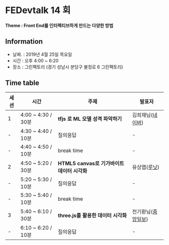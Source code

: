 # FEDevtalk 14 회

#### Theme : Front End를 인터렉티브하게 만드는 다양한 방법

## Information

- 날짜. : 2019년 4월 25일 목요일
- 시간 : 오후 4:00 ~ 6:20
- 장소 : 그린팩토리 (경기 성남시 분당구 불정로 6 그린팩토리)

## Time table
| 세션 | 시간               | 주제       | 발표자          |
| ---- | ------------------ | ---------- | --------------- |
| 1    | 4:00 ~ 4:30 / 30분 | **tfjs 로 ML 모델 성격 파악하기** | 김희재님([네이버](https://www.navercorp.com/)) |
| -    | 4:30 ~ 4:40 / 10분 | 질의응답 | - |
| -    | 4:40 ~ 4:50 / 10분 | break time | - |
| 2    | 4:50 ~ 5:20 / 30분 | **HTML5 canvas로 기가바이트 데이터 시각화** | 유상엽([루닛](https://lunit.io/joinus/)) |
| -    | 5:20 ~ 5:30 / 10분 | 질의응답 | - |
| -    | 5:30 ~ 5:40 / 10분 | break time | - |
| 3    | 5:40 ~ 6:10 / 30분 | **three.js를 활용한 데이터 시각화** | 전기환님([중앙일보](https://joongang.joins.com/)) |
| -    | 6:10 ~ 6:20 / 10분 | 질의응답 | - |
